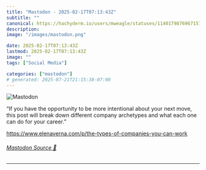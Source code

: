 ```yaml
---
title: "Mastodon - 2025-02-17T07:13:43Z"
subtitle: ""
canonical: https://hachyderm.io/users/mweagle/statuses/114017987696715705
description:
image: "/images/mastodon.png"

date: 2025-02-17T07:13:43Z
lastmod: 2025-02-17T07:13:43Z
image: ""
tags: ["Social Media"]

categories: ["mastodon"]
# generated: 2025-07-21T21:15:38-07:00
---
```

![Mastodon](/images/mastodon.png)

<p>“If you have the opportunity to be more intentional about your next move, this post will break down different company archetypes and what each one can do for your career.”</p><p><a href="https://www.elenaverna.com/p/the-types-of-companies-you-can-work" target="_blank" rel="nofollow noopener noreferrer" translate="no"><span class="invisible">https://www.</span><span class="ellipsis">elenaverna.com/p/the-types-of-</span><span class="invisible">companies-you-can-work</span></a></p>


###### [Mastodon Source 🐘](https://hachyderm.io/@mweagle/114017987696715705)

___

